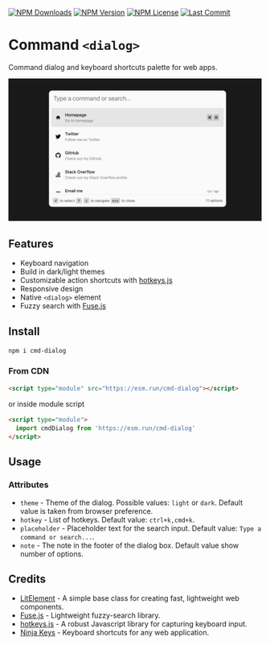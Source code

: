 [![NPM Downloads](https://img.shields.io/npm/dm/cmd-dialog?style=for-the-badge)](https://www.npmjs.com/package/cmd-dialog)
[![NPM Version](https://img.shields.io/npm/v/cmd-dialog?style=for-the-badge)](https://www.npmjs.com/package/cmd-dialog)
[![NPM License](https://img.shields.io/npm/l/cmd-dialog?style=for-the-badge)](https://github.com/OzzyCzech/cmd-dialog/blob/main/LICENSE)
[![Last Commit](https://img.shields.io/github/last-commit/OzzyCzech/cmd-dialog?style=for-the-badge)](https://github.com/OzzyCzech/cmd-dialog/commit/main)

# Command `<dialog>`

Command dialog and keyboard shortcuts palette for web apps.

![](./assets/cmd.dialog.light.png)

## Features

* Keyboard navigation
* Build in dark/light themes
* Customizable action shortcuts with [hotkeys.js](https://wangchujiang.com/hotkeys/)
* Responsive design
* Native `<dialog>` element
* Fuzzy search with [Fuse.js](https://fusejs.io/)

## Install

```shell
npm i cmd-dialog
```

### From CDN

```html
<script type="module" src="https://esm.run/cmd-dialog"></script>
```

or inside module script

```html
<script type="module">
  import cmdDialog from 'https://esm.run/cmd-dialog'
</script>
```

## Usage

### Attributes

- `theme` - Theme of the dialog. Possible values: `light` or `dark`. Default value is taken from browser preference.
- `hotkey` - List of hotkeys. Default value: `ctrl+k,cmd+k`.
- `placeholder` - Placeholder text for the search input. Default value: `Type a command or search...`.
- `note` - The note in the footer of the dialog box. Default value show number of options.

## Credits

- [LitElement](https://lit.dev/) - A simple base class for creating fast, lightweight web components.
- [Fuse.js](https://fusejs.io/) - Lightweight fuzzy-search library.
- [hotkeys.js](https://wangchujiang.com/hotkeys/) - A robust Javascript library for capturing keyboard input.
- [Ninja Keys](https://github.com/ssleptsov/ninja-keys) - Keyboard shortcuts for any web application.